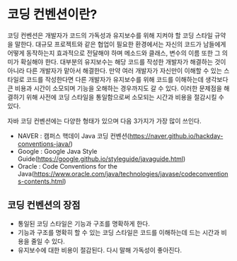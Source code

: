 # 코딩 컨벤션이란?
코딩 컨벤션은 개발자가 코드의 가독성과 유지보수를 위해 지켜야 할 코딩 스타일 규약을 말한다. 대규모 프로젝트와 같은 협업이 필요한 환경에서는 자신의 코드가 남들에게 어떻게 동작하는지 효과적으로 전달해야 하며 메소드와 클래스, 변수의 이름 또한 그 의미가 확실해야 한다. 대부분의 유지보수는 해당 코드를 작성한 개발자가 해결하는 것이 아니라 다른 개발자가 맡아서 해결한다. 만약 여러 개발자가 자신만이 이해할 수 있는 스타일로 코드를 작성한다면 다른 개발자가 유지보수를 위해 코드를 이해하는데 생각보다 큰 비용과 시간이 소모되며 기능을 오해하는 경우까지도 갈 수 있다. 이러한 문제점을 해결하기 위해 사전에 코딩 스타일을 통일함으로써 소모되는 시간과 비용을 절감시킬 수 있다.

자바 코딩 컨벤션에는 다양한 형태가 있으며 다음 3가지가 가장 많이 쓰인다.
- NAVER : 캠퍼스 핵데이 Java 코딩 컨벤션(https://naver.github.io/hackday-conventions-java/)
- Google : Google Java Style Guide(https://google.github.io/styleguide/javaguide.html)
- Oracle : Code Conventions for the Java(https://www.oracle.com/java/technologies/javase/codeconventions-contents.html)
## 코딩 컨벤션의 장점
- 통일된 코딩 스타일은 기능과 구조를 명확하게 한다.
- 기능과 구조를 명확히 할 수 있는 코딩 스타일은 코드를 이해하는데 드는 시간과 비용을 줄일 수 있다.
- 유지보수에 대한 비용이 절감된다. 다시 말해 가독성이 좋아진다.